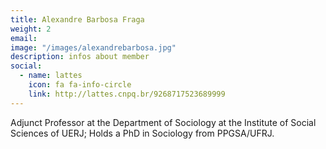 ```yaml
---
title: Alexandre Barbosa Fraga
weight: 2
email:
image: "/images/alexandrebarbosa.jpg"
description: infos about member
social:
  - name: lattes
    icon: fa fa-info-circle
    link: http://lattes.cnpq.br/9268717523689999
---
```


Adjunct Professor at the Department of Sociology at the Institute of Social Sciences of UERJ; Holds a PhD in Sociology from PPGSA/UFRJ.
